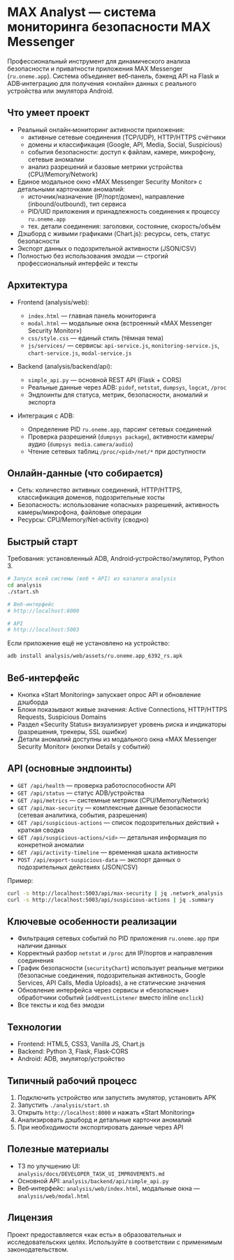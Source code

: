 # MAX Analyst — система мониторинга безопасности MAX Messenger

Профессиональный инструмент для динамического анализа безопасности и приватности приложения MAX Messenger (`ru.oneme.app`). Система объединяет веб‑панель, бэкенд API на Flask и ADB‑интеграцию для получения «онлайн» данных с реального устройства или эмулятора Android.

## Что умеет проект

- Реальный онлайн‑мониторинг активности приложения:
  - активные сетевые соединения (TCP/UDP), HTTP/HTTPS счётчики
  - домены и классификация (Google, API, Media, Social, Suspicious)
  - события безопасности: доступ к файлам, камере, микрофону, сетевые аномалии
  - анализ разрешений и базовые метрики устройства (CPU/Memory/Network)
- Единое модальное окно «MAX Messenger Security Monitor» с детальными карточками аномалий:
  - источник/назначение (IP/порт/домен), направление (inbound/outbound), тип сервиса
  - PID/UID приложения и принадлежность соединения к процессу `ru.oneme.app`
  - тех. детали соединения: заголовки, состояние, скорость/объём
- Дэшборд с живыми графиками (Chart.js): ресурсы, сеть, статус безопасности
- Экспорт данных о подозрительной активности (JSON/CSV)
- Полностью без использования эмодзи — строгий профессиональный интерфейс и тексты

## Архитектура

- Frontend (analysis/web):
  - `index.html` — главная панель мониторинга
  - `modal.html` — модальные окна (встроенный «MAX Messenger Security Monitor»)
  - `css/style.css` — единый стиль (тёмная тема)
  - `js/services/` — сервисы: `api-service.js`, `monitoring-service.js`, `chart-service.js`, `modal-service.js`

- Backend (analysis/backend/api):
  - `simple_api.py` — основной REST API (Flask + CORS)
  - Реальные данные через ADB: `pidof`, `netstat`, `dumpsys`, `logcat`, `/proc`
  - Эндпоинты для статуса, метрик, безопасности, аномалий и экспорта

- Интеграция с ADB:
  - Определение PID `ru.oneme.app`, парсинг сетевых соединений
  - Проверка разрешений (`dumpsys package`), активности камеры/аудио (`dumpsys media.camera/audio`)
  - Чтение сетевых таблиц `/proc/<pid>/net/*` при доступности

## Онлайн‑данные (что собирается)

- Сеть: количество активных соединений, HTTP/HTTPS, классификация доменов, подозрительные хосты
- Безопасность: использование «опасных» разрешений, активность камеры/микрофона, файловые операции
- Ресурсы: CPU/Memory/Net‑activity (сводно)

## Быстрый старт

Требования: установленный ADB, Android‑устройство/эмулятор, Python 3.

```bash
# Запуск всей системы (веб + API) из каталога analysis
cd analysis
./start.sh

# Веб‑интерфейс
# http://localhost:8000

# API
# http://localhost:5003
```

Если приложение ещё не установлено на устройство:

```bash
adb install analysis/web/assets/ru.oneme.app_6392_rs.apk
```

## Веб‑интерфейс

- Кнопка «Start Monitoring» запускает опрос API и обновление дэшборда
- Блоки показывают живые значения: Active Connections, HTTP/HTTPS Requests, Suspicious Domains
- Раздел «Security Status» визуализирует уровень риска и индикаторы (разрешения, трекеры, SSL ошибки)
- Детали аномалий доступны из модального окна «MAX Messenger Security Monitor» (кнопки Details у событий)

## API (основные эндпоинты)

- `GET /api/health` — проверка работоспособности API
- `GET /api/status` — статус ADB/устройства
- `GET /api/metrics` — системные метрики (CPU/Memory/Network)
- `GET /api/max-security` — комплексные данные безопасности (сетевая аналитика, события, разрешения)
- `GET /api/suspicious-actions` — список подозрительных действий + краткая сводка
- `GET /api/suspicious-actions/<id>` — детальная информация по конкретной аномалии
- `GET /api/activity-timeline` — временная шкала активности
- `POST /api/export-suspicious-data` — экспорт данных о подозрительных действиях (JSON/CSV)

Пример:

```bash
curl -s http://localhost:5003/api/max-security | jq .network_analysis
curl -s http://localhost:5003/api/suspicious-actions | jq .summary
```

## Ключевые особенности реализации

- Фильтрация сетевых событий по PID приложения `ru.oneme.app` при наличии данных
- Корректный разбор `netstat` и `/proc` для IP/портов и направления соединения
- График безопасности (`securityChart`) использует реальные метрики (безопасные соединения, подозрительная активность, Google Services, API Calls, Media Uploads), а не статические значения
- Обновление интерфейса через сервисы и «безопасные» обработчики событий (`addEventListener` вместо inline `onclick`)
- Все тексты и код без эмодзи

## Технологии

- Frontend: HTML5, CSS3, Vanilla JS, Chart.js
- Backend: Python 3, Flask, Flask‑CORS
- Android: ADB, эмулятор/устройство

## Типичный рабочий процесс

1. Подключить устройство или запустить эмулятор, установить APK
2. Запустить `./analysis/start.sh`
3. Открыть `http://localhost:8000` и нажать «Start Monitoring»
4. Анализировать дэшборд и детальные карточки аномалий
5. При необходимости экспортировать данные через API

## Полезные материалы

- ТЗ по улучшению UI: `analysis/docs/DEVELOPER_TASK_UI_IMPROVEMENTS.md`
- Основной API: `analysis/backend/api/simple_api.py`
- Веб‑интерфейс: `analysis/web/index.html`, модальные окна — `analysis/web/modal.html`

## Лицензия

Проект предоставляется «как есть» в образовательных и исследовательских целях. Используйте в соответствии с применимым законодательством.